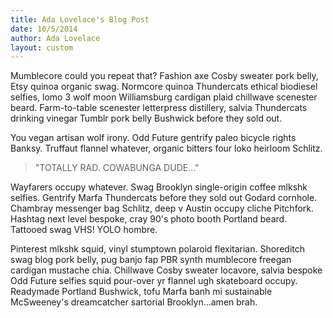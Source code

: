 ```yaml
---
title: Ada Lovelace's Blog Post
date: 10/5/2014
author: Ada Lovelace
layout: custom
---
```

Mumblecore could you repeat that? Fashion axe Cosby sweater pork belly, Etsy quinoa organic swag. Normcore quinoa Thundercats ethical biodiesel selfies, lomo 3 wolf moon Williamsburg cardigan plaid chillwave scenester beard. Farm-to-table scenester letterpress distillery, salvia Thundercats drinking vinegar Tumblr pork belly Bushwick before they sold out.

You vegan artisan wolf irony. Odd Future gentrify paleo bicycle rights Banksy. Truffaut flannel whatever, organic bitters four loko heirloom Schlitz.

> "TOTALLY RAD. COWABUNGA DUDE..."

Wayfarers occupy whatever. Swag Brooklyn single-origin coffee mlkshk selfies. Gentrify Marfa Thundercats before they sold out Godard cornhole. Chambray messenger bag Schlitz, deep v Austin occupy cliche Pitchfork. Hashtag next level bespoke, cray 90's photo booth Portland beard. Tattooed swag VHS! YOLO hombre.

Pinterest mlkshk squid, vinyl stumptown polaroid flexitarian. Shoreditch swag blog pork belly, pug banjo fap PBR synth mumblecore freegan cardigan mustache chia. Chillwave Cosby sweater locavore, salvia bespoke Odd Future selfies squid pour-over yr flannel ugh skateboard occupy. Readymade Portland Bushwick, tofu Marfa banh mi sustainable McSweeney's dreamcatcher sartorial Brooklyn...amen brah.
